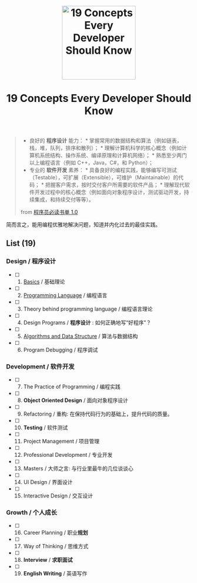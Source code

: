 <h1 align="center">
<br>
  <a href="https://github.com/willwang-x/a-growing-cs"><img src="https://i.imgur.com/CnKqzEJ.png" alt="19 Concepts Every Developer Should Know" width=200"></a>
  <br>
    <br>
  19 Concepts Every Developer Should Know
  <br><br>
</h1>



> * 良好的 **程序设计** 能力：
	* 掌握常用的数据结构和算法（例如链表，栈，堆，队列，排序和散列）；
	* 理解计算机科学的核心概念（例如计算机系统结构、操作系统、编译原理和计算机网络）；
	* 熟悉至少两门以上编程语言（例如 C++，Java，C#，和 Python）；
> * 专业的 **软件开发** 素养：
	* 具备良好的编程实践，能够编写可测试（Testable），可扩展（Extensible），可维护（Maintainable）的代码；
	* 把握客户需求，按时交付客户所需要的软件产品；
	* 理解现代软件开发过程中的核心概念（例如面向对象程序设计，测试驱动开发，持续集成，和持续交付等等）。
> 
> from  [程序员必读书单 1.0](http://lucida.me/blog/developer-reading-list/)

简而言之，能用编程优雅地解决问题，知道并内化过去的最佳实践。
	
## List (19)

### Design / 程序设计                                     

* [ ] 01. [Basics](https://github.com/willwang-x/cs-core-skills) / 基础理论
* [ ] 02. [Programming Language](https://github.com/willwang-x/coder-arms) / 编程语言 
* [ ] 03. Theory behind programming language / 编程语言理论  
* [ ] 04. Design Programs / **程序设计** : 如何正确地写“好程序”？
* [ ] 05. [Algorithms and Data Structure](https://github.com/willwang-x/algorithms-with-illustrations) / 算法与数据结构  
* [ ] 06. Program	Debugging / 程序调试

### Development / 软件开发                                                    

* [ ] 07. The Practice of Programming / 编程实践  
* [ ] 08. **Object Oriented Design** / 面向对象程序设计 
* [ ] 09. Refactoring / 重构: 在保持代码行为的基础上，提升代码的质量。
* [ ] 10. **Testing** / 软件测试
* [ ] 11. Project Management / 项目管理 
* [ ] 12. Professional Development / 专业开发 
* [ ] 13. Masters / 大师之言: 与行业里最牛的几位谈谈心
* [ ] 14. UI Design / 界面设计
* [ ] 15. Interactive Design / 交互设计 


### Growth / 个人成长 
               
* [ ] 16. Career Planning / 职业**规划**   
* [ ] 17. Way of Thinking / 思维方式 
* [ ] 18. **Interview** / **求职面试**
* [ ] 19. **English Writing** / 英语写作